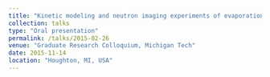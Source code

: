 ```yaml
---
title: "Kinetic modeling and neutron imaging experiments of evaporation in cryogenic propellants"
collection: talks
type: "Oral presentation"
permalink: /talks/2015-02-26
venue: "Graduate Research Colloquium, Michigan Tech"
date: 2015-11-14
location: "Houghton, MI, USA"
---
```

